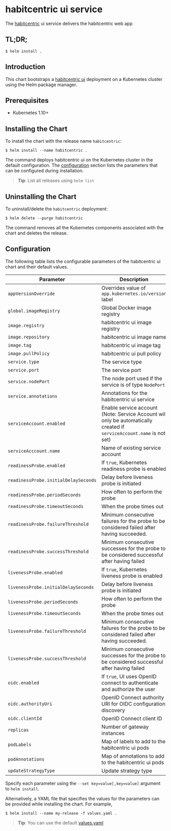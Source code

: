 # habitcentric ui service

The [habitcentric](https://confluence.codecentric.de/display/HAB/habitcentric) ui service 
delivers the habitcentric web app

## TL;DR;

```console
$ helm install .
```

## Introduction

This chart bootstraps a [habitcentric ui](https://github.com/codecentric/habitcentric/tree/main/services/ui) deployment
on a Kubernetes cluster using the Helm package manager.

## Prerequisites

- Kubernetes 1.10+

## Installing the Chart

To install the chart with the release name `habitcentric`:

```console
$ helm install --name habitcentric .
```

The command deploys habitcentric ui on the Kubernetes cluster in the default configuration.
The [configuration](#configuration) section lists the parameters that can be configured during 
installation.

> **Tip**: List all releases using `helm list`

## Uninstalling the Chart

To uninstall/delete the `habitcentric` deployment:

```console
$ helm delete --purge habitcentric
```

The command removes all the Kubernetes components associated with the chart and deletes the release.

## Configuration

The following table lists the configurable parameters of the habitcentric ui chart and their 
default values.

| Parameter                            | Description                                                                                                           | Default                                                                          |
|--------------------------------------|-----------------------------------------------------------------------------------------------------------------------|----------------------------------------------------------------------------------|
| `appVersionOverride`                 | Overrides value of `app.kubernetes.io/version` label                                                                  | `nil`                                                                            |
| `global.imageRegistry`               | Global Docker image registry                                                                                          | `nil`                                                                            |
| `image.registry`                     | habitcentric ui image registry                                                                                        | `ghcr.io`                                                                        |
| `image.repository`                   | habitcentric ui image name                                                                                            | `codecentric/habitcentric/ui`                                                    |
| `image.tag`                          | habitcentric ui image tag                                                                                             | `latest`                                                                         |
| `image.pullPolicy`                   | habitcentric ui pull policy                                                                                           | `Always`                                                                         |
| `service.type`                       | The service type                                                                                                      | `ClusterIP`                                                                      |
| `service.port`                       | The service port                                                                                                      | `9004`                                                                           |
| `service.nodePort`                   | The node port used if the service is of type `NodePort`                                                               | `nil`                                                                            |
| `service.annotations`                | Annotations for the habitcentric ui service                                                                           | `{}`                                                                             |
| `serviceAccount.enabled`             | Enable service account (Note: Service Account will only be automatically created if `serviceAccount.name` is not set) | `false`                                                                          |
| `serviceAcccount.name`               | Name of existing service account                                                                                      | `nil`                                                                            |
| `readinessProbe.enabled`             | If `true`, Kubernetes readiness probe is enabled                                                                      | `true`                                                                           |
| `readinessProbe.initialDelaySeconds` | Delay before liveness probe is initiated                                                                              | 20                                                                               |
| `readinessProbe.periodSeconds`       | How often to perform the probe                                                                                        | 120                                                                              |
| `readinessProbe.timeoutSeconds`      | When the probe times out                                                                                              | 5                                                                                |
| `readinessProbe.failureThreshold`    | Minimum consecutive failures for the probe to be considered failed after having succeeded.                            | 6                                                                                |
| `readinessProbe.successThreshold`    | Minimum consecutive successes for the probe to be considered successful after having failed                           | 1                                                                                |
| `livenessProbe.enabled`              | If `true`, Kubernetes liveness probe is enabled                                                                       | `true`                                                                           |
| `livenessProbe.initialDelaySeconds`  | Delay before liveness probe is initiated                                                                              | 40                                                                               |
| `livenessProbe.periodSeconds`        | How often to perform the probe                                                                                        | 120                                                                              |
| `livenessProbe.timeoutSeconds`       | When the probe times out                                                                                              | 5                                                                                |
| `livenessProbe.failureThreshold`     | Minimum consecutive failures for the probe to be considered failed after having succeeded.                            | 6                                                                                |
| `livenessProbe.successThreshold`     | Minimum consecutive successes for the probe to be considered successful after having failed                           | 1                                                                                |
| `oidc.enabled`                       | If `true`, UI uses OpenID connect to authenticate and authorize the user                                              | `true`                                                                           |
| `oidc.authorityUri`                  | OpenID Connect authority URI for OIDC configuration discovery                                                         | `http://keycloak.demo/auth/realms/habitcentric/.well-known/openid-configuration` |
| `oidc.clientId`                      | OpenID Connect client ID                                                                                              | `gateway`                                                                        |
| `replicas`                           | Number of gateway instances                                                                                           | 1                                                                                |
| `podLabels`                          | Map of labels to add to the habitcentric ui pods                                                                      | `{}`                                                                             |
| `podAnnotations`                     | Map of annotations to add to the habitcentric ui pods                                                                 | `{}`                                                                             |
| `updateStrategyType`                 | Update strategy type                                                                                                  | `RollingUpdate`                                                                  |

Specify each parameter using the `--set key=value[,key=value]` argument to `helm install`.

Alternatively, a YAML file that specifies the values for the parameters can be provided while 
installing the chart. For example,

```console
$ helm install --name my-release -f values.yaml .
```

> **Tip**: You can use the default [values.yaml](helm/ui/values.yaml)
